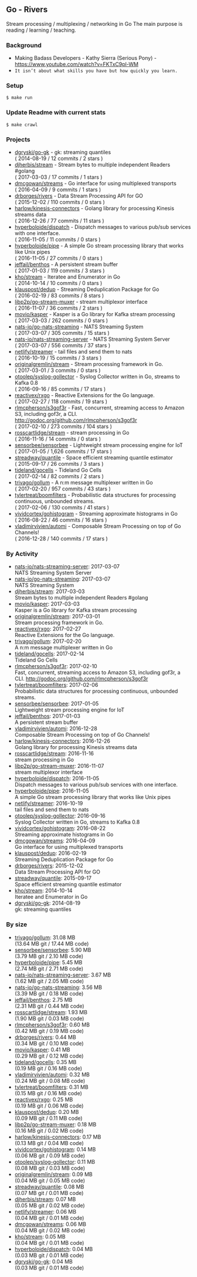 ## Go - Rivers
Stream processing / multiplexing / networking in Go
The main purpose is reading / learning / teaching.

### Background
  - Making Badass Developers - Kathy Sierra (Serious Pony) - https://www.youtube.com/watch?v=FKTxC9pl-WM
  - `It isn’t about what skills you have but how quickly you learn.`

### Setup

    $ make run

### Update Readme with current stats

    $ make crawl

### Projects
<!-- PROJECTS_LIST -->
- [dgryski/go-gk](https://github.com/dgryski/go-gk) - gk: streaming quantiles  <br/> ( 2014-08-19 / 12 commits / 2 stars )
- [djherbis/stream](https://github.com/djherbis/stream) - Stream bytes to multiple independent Readers #golang <br/> ( 2017-03-03 / 17 commits / 1 stars )
- [dmcgowan/streams](https://github.com/dmcgowan/streams) - Go interface for using multiplexed transports <br/> ( 2016-04-09 / 9 commits / 1 stars )
- [drborges/rivers](https://github.com/drborges/rivers) - Data Stream Processing API for GO <br/> ( 2015-12-02 / 110 commits / 0 stars )
- [harlow/kinesis-connectors](https://github.com/harlow/kinesis-connectors) - Golang library for processing Kinesis streams data <br/> ( 2016-12-26 / 77 commits / 11 stars )
- [hyperboloide/dispatch](https://github.com/hyperboloide/dispatch) - Dispatch messages to various pub/sub services with one interface. <br/> ( 2016-11-05 / 11 commits / 0 stars )
- [hyperboloide/pipe](https://github.com/hyperboloide/pipe) - A simple Go stream processing library that works like Unix pipes <br/> ( 2016-11-05 / 27 commits / 0 stars )
- [jeffail/benthos](https://github.com/jeffail/benthos) - A persistent stream buffer <br/> ( 2017-01-03 / 119 commits / 3 stars )
- [kho/stream](https://github.com/kho/stream) - Iteratee and Enumerator in Go <br/> ( 2014-10-14 / 10 commits / 0 stars )
- [klauspost/dedup](https://github.com/klauspost/dedup) - Streaming Deduplication Package for Go <br/> ( 2016-02-19 / 83 commits / 8 stars )
- [libp2p/go-stream-muxer](https://github.com/libp2p/go-stream-muxer) - stream multiplexor interface <br/> ( 2016-11-07 / 36 commits / 2 stars )
- [movio/kasper](https://github.com/movio/kasper) - Kasper is a Go library for Kafka stream processing <br/> ( 2017-03-03 / 262 commits / 0 stars )
- [nats-io/go-nats-streaming](https://github.com/nats-io/go-nats-streaming) - NATS Streaming System <br/> ( 2017-03-07 / 305 commits / 15 stars )
- [nats-io/nats-streaming-server](https://github.com/nats-io/nats-streaming-server) - NATS Streaming System Server <br/> ( 2017-03-07 / 556 commits / 37 stars )
- [netlify/streamer](https://github.com/netlify/streamer) - tail files and send them to nats <br/> ( 2016-10-19 / 15 commits / 3 stars )
- [originalgremlin/stream](https://github.com/originalgremlin/stream) - Stream processing framework in Go. <br/> ( 2017-03-01 / 3 commits / 0 stars )
- [otoolep/syslog-gollector](https://github.com/otoolep/syslog-gollector) - Syslog Collector written in Go, streams to Kafka 0.8 <br/> ( 2016-09-16 / 85 commits / 17 stars )
- [reactivex/rxgo](https://github.com/reactivex/rxgo) - Reactive Extensions for the Go language. <br/> ( 2017-02-27 / 118 commits / 19 stars )
- [rlmcpherson/s3gof3r](https://github.com/rlmcpherson/s3gof3r) - Fast, concurrent, streaming access to Amazon S3, including gof3r, a CLI. http://godoc.org/github.com/rlmcpherson/s3gof3r <br/> ( 2017-02-10 / 273 commits / 104 stars )
- [rosscartlidge/stream](https://github.com/rosscartlidge/stream) - stream processing in Go <br/> ( 2016-11-16 / 14 commits / 0 stars )
- [sensorbee/sensorbee](https://github.com/sensorbee/sensorbee) - Lightweight stream processing engine for IoT <br/> ( 2017-01-05 / 1,626 commits / 17 stars )
- [streadway/quantile](https://github.com/streadway/quantile) - Space efficient streaming quantile estimator <br/> ( 2015-09-17 / 26 commits / 3 stars )
- [tideland/gocells](https://github.com/tideland/gocells) - Tideland Go Cells <br/> ( 2017-02-14 / 82 commits / 2 stars )
- [trivago/gollum](https://github.com/trivago/gollum) - A n:m message multiplexer written in Go <br/> ( 2017-02-20 / 957 commits / 43 stars )
- [tylertreat/boomfilters](https://github.com/tylertreat/boomfilters) - Probabilistic data structures for processing continuous, unbounded streams. <br/> ( 2017-02-06 / 130 commits / 41 stars )
- [vividcortex/gohistogram](https://github.com/vividcortex/gohistogram) - Streaming approximate histograms in Go <br/> ( 2016-08-22 / 46 commits / 16 stars )
- [vladimirvivien/automi](https://github.com/vladimirvivien/automi) - Composable Stream Processing on top of Go Channels! <br/> ( 2016-12-28 / 140 commits / 17 stars )
<!-- /PROJECTS_LIST -->

### By Activity
<!-- ACTIVITY_LIST -->
- [nats-io/nats-streaming-server](https://github.com/nats-io/nats-streaming-server): 2017-03-07 <br/> NATS Streaming System Server
- [nats-io/go-nats-streaming](https://github.com/nats-io/go-nats-streaming): 2017-03-07 <br/> NATS Streaming System
- [djherbis/stream](https://github.com/djherbis/stream): 2017-03-03 <br/> Stream bytes to multiple independent Readers #golang
- [movio/kasper](https://github.com/movio/kasper): 2017-03-03 <br/> Kasper is a Go library for Kafka stream processing
- [originalgremlin/stream](https://github.com/originalgremlin/stream): 2017-03-01 <br/> Stream processing framework in Go.
- [reactivex/rxgo](https://github.com/reactivex/rxgo): 2017-02-27 <br/> Reactive Extensions for the Go language.
- [trivago/gollum](https://github.com/trivago/gollum): 2017-02-20 <br/> A n:m message multiplexer written in Go
- [tideland/gocells](https://github.com/tideland/gocells): 2017-02-14 <br/> Tideland Go Cells
- [rlmcpherson/s3gof3r](https://github.com/rlmcpherson/s3gof3r): 2017-02-10 <br/> Fast, concurrent, streaming access to Amazon S3, including gof3r, a CLI. http://godoc.org/github.com/rlmcpherson/s3gof3r
- [tylertreat/boomfilters](https://github.com/tylertreat/boomfilters): 2017-02-06 <br/> Probabilistic data structures for processing continuous, unbounded streams.
- [sensorbee/sensorbee](https://github.com/sensorbee/sensorbee): 2017-01-05 <br/> Lightweight stream processing engine for IoT
- [jeffail/benthos](https://github.com/jeffail/benthos): 2017-01-03 <br/> A persistent stream buffer
- [vladimirvivien/automi](https://github.com/vladimirvivien/automi): 2016-12-28 <br/> Composable Stream Processing on top of Go Channels!
- [harlow/kinesis-connectors](https://github.com/harlow/kinesis-connectors): 2016-12-26 <br/> Golang library for processing Kinesis streams data
- [rosscartlidge/stream](https://github.com/rosscartlidge/stream): 2016-11-16 <br/> stream processing in Go
- [libp2p/go-stream-muxer](https://github.com/libp2p/go-stream-muxer): 2016-11-07 <br/> stream multiplexor interface
- [hyperboloide/dispatch](https://github.com/hyperboloide/dispatch): 2016-11-05 <br/> Dispatch messages to various pub/sub services with one interface.
- [hyperboloide/pipe](https://github.com/hyperboloide/pipe): 2016-11-05 <br/> A simple Go stream processing library that works like Unix pipes
- [netlify/streamer](https://github.com/netlify/streamer): 2016-10-19 <br/> tail files and send them to nats
- [otoolep/syslog-gollector](https://github.com/otoolep/syslog-gollector): 2016-09-16 <br/> Syslog Collector written in Go, streams to Kafka 0.8
- [vividcortex/gohistogram](https://github.com/vividcortex/gohistogram): 2016-08-22 <br/> Streaming approximate histograms in Go
- [dmcgowan/streams](https://github.com/dmcgowan/streams): 2016-04-09 <br/> Go interface for using multiplexed transports
- [klauspost/dedup](https://github.com/klauspost/dedup): 2016-02-19 <br/> Streaming Deduplication Package for Go
- [drborges/rivers](https://github.com/drborges/rivers): 2015-12-02 <br/> Data Stream Processing API for GO
- [streadway/quantile](https://github.com/streadway/quantile): 2015-09-17 <br/> Space efficient streaming quantile estimator
- [kho/stream](https://github.com/kho/stream): 2014-10-14 <br/> Iteratee and Enumerator in Go
- [dgryski/go-gk](https://github.com/dgryski/go-gk): 2014-08-19 <br/> gk: streaming quantiles 
<!-- /ACTIVITY_LIST -->

### By size
<!-- SIZE_LIST -->
- [trivago/gollum](https://github.com/trivago/gollum): 31.08 MB<br/>  (13.64 MB git / 17.44 MB code)
- [sensorbee/sensorbee](https://github.com/sensorbee/sensorbee): 5.90 MB<br/>  (3.79 MB git / 2.10 MB code)
- [hyperboloide/pipe](https://github.com/hyperboloide/pipe): 5.45 MB<br/>  (2.74 MB git / 2.71 MB code)
- [nats-io/nats-streaming-server](https://github.com/nats-io/nats-streaming-server): 3.67 MB<br/>  (1.62 MB git / 2.05 MB code)
- [nats-io/go-nats-streaming](https://github.com/nats-io/go-nats-streaming): 3.56 MB<br/>  (3.39 MB git / 0.18 MB code)
- [jeffail/benthos](https://github.com/jeffail/benthos): 2.75 MB<br/>  (2.31 MB git / 0.44 MB code)
- [rosscartlidge/stream](https://github.com/rosscartlidge/stream): 1.93 MB<br/>  (1.90 MB git / 0.03 MB code)
- [rlmcpherson/s3gof3r](https://github.com/rlmcpherson/s3gof3r): 0.60 MB<br/>  (0.42 MB git / 0.19 MB code)
- [drborges/rivers](https://github.com/drborges/rivers): 0.44 MB<br/>  (0.34 MB git / 0.10 MB code)
- [movio/kasper](https://github.com/movio/kasper): 0.41 MB<br/>  (0.29 MB git / 0.12 MB code)
- [tideland/gocells](https://github.com/tideland/gocells): 0.35 MB<br/>  (0.19 MB git / 0.16 MB code)
- [vladimirvivien/automi](https://github.com/vladimirvivien/automi): 0.32 MB<br/>  (0.24 MB git / 0.08 MB code)
- [tylertreat/boomfilters](https://github.com/tylertreat/boomfilters): 0.31 MB<br/>  (0.15 MB git / 0.16 MB code)
- [reactivex/rxgo](https://github.com/reactivex/rxgo): 0.25 MB<br/>  (0.19 MB git / 0.06 MB code)
- [klauspost/dedup](https://github.com/klauspost/dedup): 0.20 MB<br/>  (0.09 MB git / 0.11 MB code)
- [libp2p/go-stream-muxer](https://github.com/libp2p/go-stream-muxer): 0.18 MB<br/>  (0.16 MB git / 0.02 MB code)
- [harlow/kinesis-connectors](https://github.com/harlow/kinesis-connectors): 0.17 MB<br/>  (0.13 MB git / 0.04 MB code)
- [vividcortex/gohistogram](https://github.com/vividcortex/gohistogram): 0.14 MB<br/>  (0.06 MB git / 0.09 MB code)
- [otoolep/syslog-gollector](https://github.com/otoolep/syslog-gollector): 0.11 MB<br/>  (0.08 MB git / 0.03 MB code)
- [originalgremlin/stream](https://github.com/originalgremlin/stream): 0.09 MB<br/>  (0.04 MB git / 0.05 MB code)
- [streadway/quantile](https://github.com/streadway/quantile): 0.08 MB<br/>  (0.07 MB git / 0.01 MB code)
- [djherbis/stream](https://github.com/djherbis/stream): 0.07 MB<br/>  (0.05 MB git / 0.02 MB code)
- [netlify/streamer](https://github.com/netlify/streamer): 0.06 MB<br/>  (0.04 MB git / 0.01 MB code)
- [dmcgowan/streams](https://github.com/dmcgowan/streams): 0.06 MB<br/>  (0.04 MB git / 0.02 MB code)
- [kho/stream](https://github.com/kho/stream): 0.05 MB<br/>  (0.04 MB git / 0.01 MB code)
- [hyperboloide/dispatch](https://github.com/hyperboloide/dispatch): 0.04 MB<br/>  (0.03 MB git / 0.01 MB code)
- [dgryski/go-gk](https://github.com/dgryski/go-gk): 0.04 MB<br/>  (0.03 MB git / 0.01 MB code)
<!-- /SIZE_LIST -->
